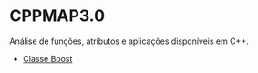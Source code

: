 # CPPMAP3.0

<p>
Análise de funções, atributos e aplicações disponíveis em C++.<br>
</p>

- [Classe Boost](https://github.com/JoaoDaviMNunes/ParadigmasDeProgramacao/tree/master/Extras/cppmap3.0/Boost)

